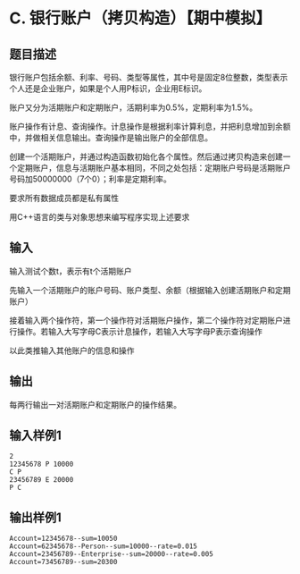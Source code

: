 # C. 银行账户（拷贝构造）【期中模拟】

## 题目描述

银行账户包括余额、利率、号码、类型等属性，其中号是固定8位整数，类型表示个人还是企业账户，如果是个人用P标识，企业用E标识。

账户又分为活期账户和定期账户，活期利率为0.5%，定期利率为1.5%。

账户操作有计息、查询操作。计息操作是根据利率计算利息，并把利息增加到余额中，并做相关信息输出。查询操作是输出账户的全部信息。

创建一个活期账户，并通过构造函数初始化各个属性。然后通过拷贝构造来创建一个定期账户，信息与活期账户基本相同，不同之处包括：定期账户号码是活期账户号码加50000000（7个0）；利率是定期利率。

要求所有数据成员都是私有属性

用C++语言的类与对象思想来编写程序实现上述要求

## 输入

输入测试个数t，表示有t个活期账户

先输入一个活期账户的账户号码、账户类型、余额（根据输入创建活期账户和定期账户）

接着输入两个操作符，第一个操作符对活期账户操作，第二个操作符对定期账户进行操作。若输入大写字母C表示计息操作，若输入大写字母P表示查询操作

以此类推输入其他账户的信息和操作

 

## 输出

每两行输出一对活期账户和定期账户的操作结果。



## 输入样例1 

```
2
12345678 P 10000
C P
23456789 E 20000
P C

```

## 输出样例1

```
Account=12345678--sum=10050
Account=62345678--Person--sum=10000--rate=0.015
Account=23456789--Enterprise--sum=20000--rate=0.005
Account=73456789--sum=20300

```

